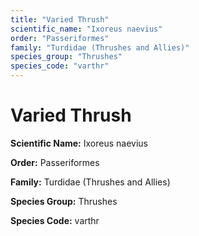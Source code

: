 ```yaml
---
title: "Varied Thrush"
scientific_name: "Ixoreus naevius"
order: "Passeriformes"
family: "Turdidae (Thrushes and Allies)"
species_group: "Thrushes"
species_code: "varthr"
---
```


# Varied Thrush

**Scientific Name:** Ixoreus naevius

**Order:** Passeriformes

**Family:** Turdidae (Thrushes and Allies)

**Species Group:** Thrushes

**Species Code:** varthr
